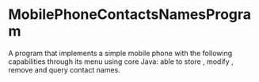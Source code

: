 # MobilePhoneContactsNamesProgram
A program that implements a simple mobile phone with the following capabilities through its menu using core Java:
able to store ,
modify , 
remove and 
query contact names.
